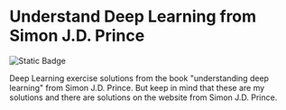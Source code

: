 # Understand Deep Learning from Simon J.D. Prince

<p align="left">
  <img alt="Static Badge" src="https://hits.dwyl.com/danielmrrk/deep-learning-book-sj.svg?style=flat-square">
</p>

Deep Learning exercise solutions from the book "understanding deep learning" from Simon J.D. Prince.
But keep in mind that these are my solutions and there are solutions on the website from Simon J.D. Prince.
